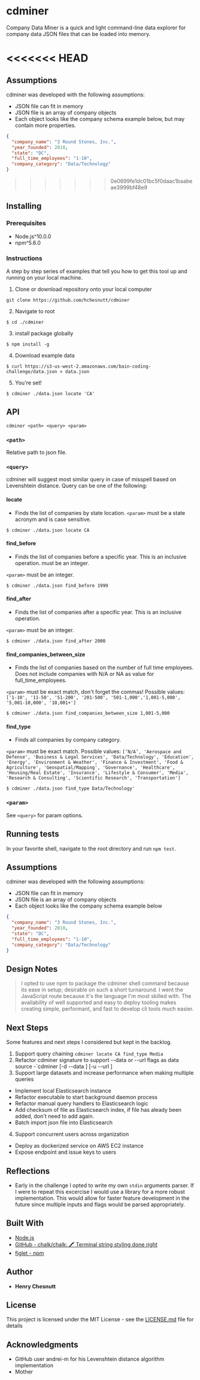 # cdminer

Company Data Miner is a quick and light command-line data explorer for company data JSON files that can be loaded into memory.

<<<<<<< HEAD
=======
## Assumptions
cdminer was developed with the following assumptions:
- JSON file can fit in memory
- JSON file is an array of company objects
- Each object looks like the company schema example below, but may contain more properties.
```json
{
  "company_name": "3 Round Stones, Inc.",
  "year_founded": 2010,
  "state": "DC",
  "full_time_employees": "1-10",
  "company_category": "Data/Technology"
}
```

>>>>>>> 0e0699fe1dc01bc5f0daac1baabeae3999bf48e9
## Installing

### Prerequisites
- Node.js^10.0.0
- npm^5.6.0

### Instructions

A step by step series of examples that tell you how to get this tool up and running on your local machine.

1. Clone or download repository onto your local computer
```shell
git clone https://github.com/hchesnutt/cdminer
```

2. Navigate to root
```shell
$ cd ./cdminer
```

3. install package globally
```shell
$ npm install -g
```

4. Download example data
```shell
$ curl https://s3-us-west-2.amazonaws.com/bain-coding-challenge/data.json > data.json
```

5. You're set!
```shell
$ cdminer ./data.json locate 'CA'
```
## API
```shell
cdminer <path> <query> <param>
```
### `<path>`
Relative path to json file.

### `<query>`
cdminer will suggest most similar query in case of misspell based on Levenshtein distance. Query can be one of the following:
#### **locate**
  - Finds the list of companies by state location. 
`<param>` must be a state acronym and is case sensitive.
```shell
$ cdminer ./data.json locate CA
```

#### **find_before**
  - Finds the list of companies before a specific year. This is an inclusive operation. must be an integer.

`<param>` must be an integer.
```shell
$ cdminer ./data.json find_before 1999
```

#### **find_after**
  - Finds the list of companies after a specific year. This is an inclusive
operation.

`<param>` must be an integer.
```shell
$ cdminer ./data.json find_after 2000
```

#### **find_companies_between_size**
  - Finds the list of companies based on the number of full time employees.
Does not include companies with N/A or NA as value for full_time_employees.

`<param>` must be exact match, don't forget the commas! Possible values: `['1-10', '11-50', '51-200', '201-500', '501-1,000','1,001-5,000', '5,001-10,000', '10,001+']`
```shell
$ cdminer ./data.json find_companies_between_size 1,001-5,000
```

#### **find_type**
  - Finds all companies by company category.

`<param>` must be exact match. Possible values: `[’N/A’, 'Aerospace and Defense', 'Business & Legal Services', 'Data/Technology', 'Education', 'Energy', 'Environment & Weather', 'Finance & Investment', 'Food & Agriculture', 'Geospatial/Mapping', 'Governance', 'Healthcare', 'Housing/Real Estate', 'Insurance', 'Lifestyle & Consumer', 'Media', 'Research & Consulting', 'Scientific Research', 'Transportation']`
```shell
$ cdminer ./data.json find_type Data/Technology'
```

### `<param>`
See `<query>` for param options.

## Running tests

In your favorite shell, navigate to the root directory and run `npm test`.


## Assumptions
cdminer was developed with the following assumptions:
- JSON file can fit in memory
- JSON file is an array of company objects
- Each object looks like the company schema example below
```json
{
  "company_name": "3 Round Stones, Inc.",
  "year_founded": 2010,
  "state": "DC",
  "full_time_employees": "1-10",
  "company_category": "Data/Technology"
}
```

## Design Notes
> I opted to use npm to package the cdminer shell command because its ease in setup; desirable on such a short turnaround. I went the JavaScript route because it's the language I'm most skilled with. The availability of well supported and easy to deploy tooling makes creating simple, performant, and fast to develop cli tools much easier.

## Next Steps
Some features and next steps I considered but kept in the backlog.
1. Support query chaining `cdminer locate CA find_type Media`
2. Refactor cdminer signature to support --data or --url flags as data source
  -`cdminer <query> <param> [-d --data <path>] [-u --url <remotepath>]
3. Support large datasets and increase performance when making multiple queries
  - Implement local Elasticsearch instance
  - Refactor executable to start background daemon process
  - Refactor manual query handlers to Elasticsearch logic
  - Add checksum of file as Elasticsearch index, if file has aleady been added, don't need to add again.
  - Batch import json file into Elasticsearch
4. Support concurrent users across organization
  - Deploy as dockerized service on AWS EC2 instance
  - Expose endpoint and issue keys to users

## Reflections
  - Early in the challenge I opted to write my own `stdin` arguments parser. If I were to repeat this excercise I would use a library for a more robust implementation. This would allow for faster feature development in the future since multiple inputs and flags would be parsed appropriately.

## Built With

* [Node.js](https://nodejs.org/en/)
* [GitHub - chalk/chalk: 🖍 Terminal string styling done right](https://github.com/chalk/chalk)
* [figlet - npm](https://www.npmjs.com/package/figlet)

## Author

* **Henry Chesnutt**

## License

This project is licensed under the MIT License - see the [LICENSE.md](LICENSE.md) file for details

## Acknowledgments

* GitHub user andrei-m for his Levenshtein distance algorithm implementation
* Mother
